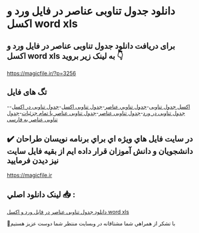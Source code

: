 # دانلود جدول تناوبی عناصر در فایل ورد و اکسل word xls

## برای دریافت دانلود جدول تناوبی عناصر در فایل ورد و اکسل word xls به لینک زیر بروید 👇

https://magicfile.ir/?p=3256

## تگ های فایل

-[اکسل جدول تناوبی](https://magicfile.ir/product/%d8%ac%d8%af%d9%88%d9%84-%d8%aa%d9%86%d8%a7%d9%88%d8%a8%db%8c-%d8%b9%d9%86%d8%a7%d8%b5%d8%b1-%d9%81%d8%a7%db%8c%d9%84-%d9%88%d8%b1%d8%af-%d9%88-%d8%a7%da%a9%d8%b3%d9%84-word-xls/)-[جدول تناوبي عناصر](https://magicfile.ir/product/%d8%ac%d8%af%d9%88%d9%84-%d8%aa%d9%86%d8%a7%d9%88%d8%a8%db%8c-%d8%b9%d9%86%d8%a7%d8%b5%d8%b1-%d9%81%d8%a7%db%8c%d9%84-%d9%88%d8%b1%d8%af-%d9%88-%d8%a7%da%a9%d8%b3%d9%84-word-xls/)-[جدول تناوبی اکسل](https://magicfile.ir/product/%d8%ac%d8%af%d9%88%d9%84-%d8%aa%d9%86%d8%a7%d9%88%d8%a8%db%8c-%d8%b9%d9%86%d8%a7%d8%b5%d8%b1-%d9%81%d8%a7%db%8c%d9%84-%d9%88%d8%b1%d8%af-%d9%88-%d8%a7%da%a9%d8%b3%d9%84-word-xls/)-[جدول تناوبی در اکسل](https://magicfile.ir/product/%d8%ac%d8%af%d9%88%d9%84-%d8%aa%d9%86%d8%a7%d9%88%d8%a8%db%8c-%d8%b9%d9%86%d8%a7%d8%b5%d8%b1-%d9%81%d8%a7%db%8c%d9%84-%d9%88%d8%b1%d8%af-%d9%88-%d8%a7%da%a9%d8%b3%d9%84-word-xls/)-[جدول تناوبی در ورد](https://magicfile.ir/product/%d8%ac%d8%af%d9%88%d9%84-%d8%aa%d9%86%d8%a7%d9%88%d8%a8%db%8c-%d8%b9%d9%86%d8%a7%d8%b5%d8%b1-%d9%81%d8%a7%db%8c%d9%84-%d9%88%d8%b1%d8%af-%d9%88-%d8%a7%da%a9%d8%b3%d9%84-word-xls/)-[جدول تناوبی عناصر](https://magicfile.ir/product/%d8%ac%d8%af%d9%88%d9%84-%d8%aa%d9%86%d8%a7%d9%88%d8%a8%db%8c-%d8%b9%d9%86%d8%a7%d8%b5%d8%b1-%d9%81%d8%a7%db%8c%d9%84-%d9%88%d8%b1%d8%af-%d9%88-%d8%a7%da%a9%d8%b3%d9%84-word-xls/)-[جدول تناوبی عناصر با تمام جزئیات](https://magicfile.ir/product/%d8%ac%d8%af%d9%88%d9%84-%d8%aa%d9%86%d8%a7%d9%88%d8%a8%db%8c-%d8%b9%d9%86%d8%a7%d8%b5%d8%b1-%d9%81%d8%a7%db%8c%d9%84-%d9%88%d8%b1%d8%af-%d9%88-%d8%a7%da%a9%d8%b3%d9%84-word-xls/)-[جدول تناوبی عناصر به فارسی](https://magicfile.ir/product/%d8%ac%d8%af%d9%88%d9%84-%d8%aa%d9%86%d8%a7%d9%88%d8%a8%db%8c-%d8%b9%d9%86%d8%a7%d8%b5%d8%b1-%d9%81%d8%a7%db%8c%d9%84-%d9%88%d8%b1%d8%af-%d9%88-%d8%a7%da%a9%d8%b3%d9%84-word-xls/)

## ✔️ در سايت فايل هاي ويژه اي براي برنامه نويسان طراحان دانشجويان و دانش آموزان قرار داده ايم از بقيه فايل سايت نيز ديدن فرماييد

https://magicfile.ir


## لينک دانلود اصلي 📥 :

[دانلود جدول تناوبی عناصر در فایل ورد و اکسل word xls](https://magicfile.ir/product/%d8%ac%d8%af%d9%88%d9%84-%d8%aa%d9%86%d8%a7%d9%88%d8%a8%db%8c-%d8%b9%d9%86%d8%a7%d8%b5%d8%b1-%d9%81%d8%a7%db%8c%d9%84-%d9%88%d8%b1%d8%af-%d9%88-%d8%a7%da%a9%d8%b3%d9%84-word-xls/) 


🙏با تشکر از همراهي شما مشتاقانه در وبسایت منتظر شما دوست عزیز هستیم

